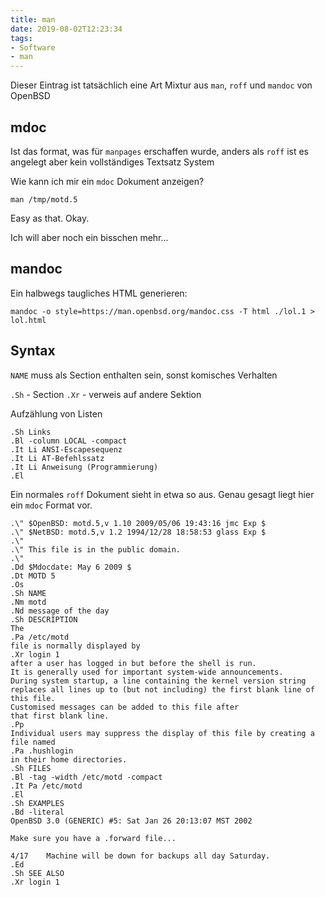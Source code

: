 ```yaml
---
title: man
date: 2019-08-02T12:23:34
tags:
- Software
- man
---
```


Dieser Eintrag ist tatsächlich eine Art Mixtur aus `man`, `roff` und `mandoc`
von OpenBSD

## mdoc

Ist das format, was für `manpages` erschaffen wurde, anders als `roff` ist es
angelegt aber kein vollständiges Textsatz System

Wie kann ich mir ein `mdoc` Dokument anzeigen?

```
man /tmp/motd.5
```

Easy as that. Okay.

Ich will aber noch ein bisschen mehr...

## mandoc

Ein halbwegs taugliches HTML generieren:

```
mandoc -o style=https://man.openbsd.org/mandoc.css -T html ./lol.1 > lol.html
```

## Syntax

`NAME` muss als Section enthalten sein, sonst komisches Verhalten

`.Sh` - Section
`.Xr` - verweis auf andere Sektion

Aufzählung von Listen

```
.Sh Links
.Bl -column LOCAL -compact
.It Li ANSI-Escapesequenz
.It Li AT-Befehlssatz
.It Li Anweisung (Programmierung)
.El
```

Ein normales `roff` Dokument sieht in etwa so aus. Genau gesagt liegt hier
ein `mdoc` Format vor.

```
.\"	$OpenBSD: motd.5,v 1.10 2009/05/06 19:43:16 jmc Exp $
.\"	$NetBSD: motd.5,v 1.2 1994/12/28 18:58:53 glass Exp $
.\"
.\" This file is in the public domain.
.\"
.Dd $Mdocdate: May 6 2009 $
.Dt MOTD 5
.Os
.Sh NAME
.Nm motd
.Nd message of the day
.Sh DESCRIPTION
The
.Pa /etc/motd
file is normally displayed by
.Xr login 1
after a user has logged in but before the shell is run.
It is generally used for important system-wide announcements.
During system startup, a line containing the kernel version string
replaces all lines up to (but not including) the first blank line of
this file.
Customised messages can be added to this file after
that first blank line.
.Pp
Individual users may suppress the display of this file by creating a file named
.Pa .hushlogin
in their home directories.
.Sh FILES
.Bl -tag -width /etc/motd -compact
.It Pa /etc/motd
.El
.Sh EXAMPLES
.Bd -literal
OpenBSD 3.0 (GENERIC) #5: Sat Jan 26 20:13:07 MST 2002

Make sure you have a .forward file...

4/17	Machine will be down for backups all day Saturday.
.Ed
.Sh SEE ALSO
.Xr login 1
```

